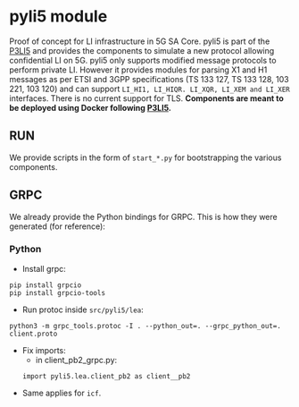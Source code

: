 # pyli5 module
Proof of concept for LI infrastructure in 5G SA Core. pyli5 is part of the [P3LI5](https://github.com/intx4/P3LI5) and provides the components to simulate a new protocol allowing confidential LI on 5G. pyli5 only supports modified message protocols to perform private LI. However it provides modules for parsing
X1 and H1 messages as per ETSI and 3GPP specifications (TS 133 127, TS 133 128, 103 221, 103 120) and can support ```LI_HI1, LI_HIQR. LI_XQR, LI_XEM and LI_XER``` interfaces.
There is no current support for TLS.
**Components are meant to be deployed using Docker following [P3LI5](https://github.com/intx4/P3LI5).**

## RUN
We provide scripts in the form of ```start_*.py``` for bootstrapping the various components.

## GRPC
We already provide the Python bindings for GRPC.
This is how they were generated (for reference):
### Python
-   Install grpc:
```
pip install grpcio
pip install grpcio-tools
```
- Run protoc inside ```src/pyli5/lea```:
```
python3 -m grpc_tools.protoc -I . --python_out=. --grpc_python_out=. client.proto
```

- Fix imports:
  - in client_pb2_grpc.py:
  ```
  import pyli5.lea.client_pb2 as client__pb2
  ```
- Same applies for ```icf```.

